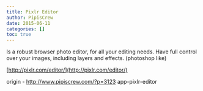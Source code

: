 ```yaml
---
title: Pixlr Editor
author: PipisCrew
date: 2015-06-11
categories: []
toc: true
---
```


Is a robust browser photo editor, for all your editing needs. Have full control over your images, including layers and effects. (photoshop like)

[http://pixlr.com/editor/](http://pixlr.com/editor/)

origin - http://www.pipiscrew.com/?p=3123 app-pixlr-editor